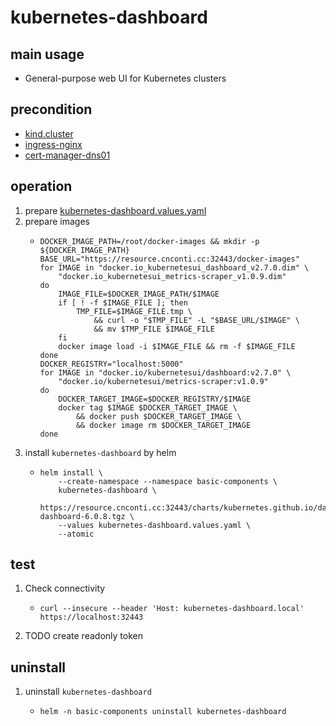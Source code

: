 # kubernetes-dashboard

## main usage
* General-purpose web UI for Kubernetes clusters

## precondition
* [kind.cluster](/kubernetes/kind-cluster.md)
* [ingress-nginx](ingress-nginx.md)
* [cert-manager-dns01](cert-manager-dns01.md)

## operation
1. prepare [kubernetes-dashboard.values.yaml](resources/kubernetes-dashboard.values.yaml.md)
2. prepare images
    * ```shell
      DOCKER_IMAGE_PATH=/root/docker-images && mkdir -p ${DOCKER_IMAGE_PATH}
      BASE_URL="https://resource.cnconti.cc:32443/docker-images"
      for IMAGE in "docker.io_kubernetesui_dashboard_v2.7.0.dim" \
          "docker.io_kubernetesui_metrics-scraper_v1.0.9.dim"
      do
          IMAGE_FILE=$DOCKER_IMAGE_PATH/$IMAGE
          if [ ! -f $IMAGE_FILE ]; then
              TMP_FILE=$IMAGE_FILE.tmp \
                  && curl -o "$TMP_FILE" -L "$BASE_URL/$IMAGE" \
                  && mv $TMP_FILE $IMAGE_FILE
          fi
          docker image load -i $IMAGE_FILE && rm -f $IMAGE_FILE
      done
      DOCKER_REGISTRY="localhost:5000"
      for IMAGE in "docker.io/kubernetesui/dashboard:v2.7.0" \
          "docker.io/kubernetesui/metrics-scraper:v1.0.9"
      do
          DOCKER_TARGET_IMAGE=$DOCKER_REGISTRY/$IMAGE
          docker tag $IMAGE $DOCKER_TARGET_IMAGE \
              && docker push $DOCKER_TARGET_IMAGE \
              && docker image rm $DOCKER_TARGET_IMAGE
      done
      ```
3. install `kubernetes-dashboard` by helm
    * ```shell
      helm install \
          --create-namespace --namespace basic-components \
          kubernetes-dashboard \
          https://resource.cnconti.cc:32443/charts/kubernetes.github.io/dashboard/kubernetes-dashboard-6.0.8.tgz \
          --values kubernetes-dashboard.values.yaml \
          --atomic
      ```

## test
1. Check connectivity
    * ```shell
      curl --insecure --header 'Host: kubernetes-dashboard.local' https://localhost:32443
      ```
2. TODO create readonly token

## uninstall
1. uninstall `kubernetes-dashboard`
    * ```shell
      helm -n basic-components uninstall kubernetes-dashboard
      ```
